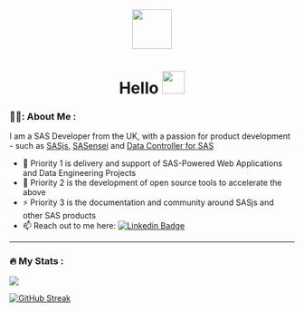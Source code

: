 <div id="header" align="center">
  <img src="https://raw.githubusercontent.com/sasjs/vscode-extension/main/assets/images/running-man-dark.gif" width="70"/>
  <div id="badges">
    <img src="https://komarev.com/ghpvc/?username=allanbowe&style=flat-square&color=blue" alt=""/>
  </div>
  <h1 align="center">Hello <img src="https://media.giphy.com/media/hvRJCLFzcasrR4ia7z/giphy.gif" width="40"></h1>
</div>


### 👨‍💻: About Me :
I am a SAS Developer from the UK, with a passion for product development - such as [SASjs](https://github.com/sasjs), [SASensei](https://sasensei.com) and [Data Controller for SAS](https://datacontroller.io)
- :telescope: Priority 1 is delivery and support of SAS-Powered Web Applications and Data Engineering Projects 
- :seedling: Priority 2 is the development of open source tools to accelerate the above
- :zap: Priority 3 is the documentation and community around SASjs and other SAS products
- :mailbox: Reach out to me here: [![Linkedin Badge](https://img.shields.io/badge/LinkedIn-blue?style=flat&logo=Linkedin&logoColor=white)](https://www.linkedin.com/in/allanbowe/)

---

### :fire: My Stats :
<img src="https://github-readme-stats.vercel.app/api?username=allanbowe&count_private=true&theme=radical&show_icons=true&hide=stars" />

[![GitHub Streak](https://github-readme-streak-stats.herokuapp.com?user=allanbowe)](https://git.io/streak-stats)

